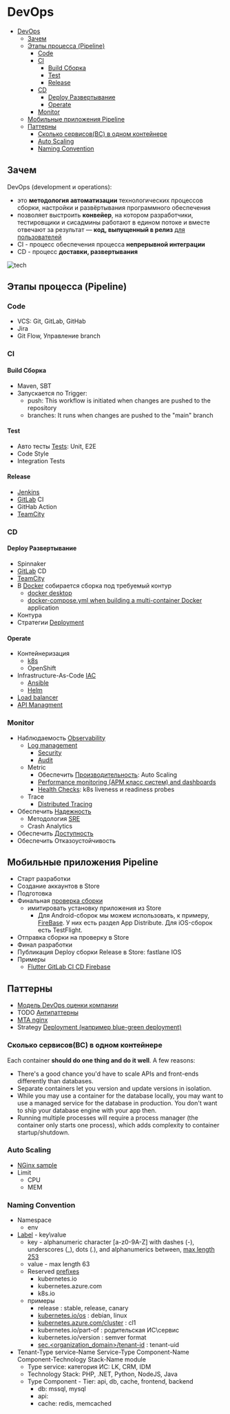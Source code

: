 # DevOps

- [DevOps](#devops)
  - [Зачем](#зачем)
  - [Этапы процесса (Pipeline)](#этапы-процесса-pipeline)
    - [Code](#code)
    - [CI](#ci)
      - [Build Сборка](#build-сборка)
      - [Test](#test)
      - [Release](#release)
    - [CD](#cd)
      - [Deploy Развертывание](#deploy-развертывание)
      - [Operate](#operate)
    - [Monitor](#monitor)
  - [Мобильные приложения Pipeline](#мобильные-приложения-pipeline)
  - [Паттерны](#паттерны)
    - [Сколько сервисов(BC) в одном контейнере](#сколько-сервисовbc-в-одном-контейнере)
    - [Auto Scaling](#auto-scaling)
    - [Naming Convention](#naming-convention)

## Зачем

DevOps (development и operations):

- это __методология автоматизации__ технологических процессов сборки, настройки и развёртывания программного обеспечения
- позволяет выстроить __конвейер__, на котором разработчики, тестировщики и сисадмины работают в едином потоке и вместе отвечают за результат — __код, выпущенный в релиз__ [для пользователей](https://practicum.yandex.ru/blog/chto-takoe-tehnologiya-devops/)
- CI - процесс обеспечения процесса __непрерывной интеграции__
- CD - процесс __доставки, развертывания__

![tech](https://substackcdn.com/image/fetch/w_848,c_limit,f_webp,q_auto:good,fl_progressive:steep/https%3A%2F%2Fbucketeer-e05bbc84-baa3-437e-9518-adb32be77984.s3.amazonaws.com%2Fpublic%2Fimages%2F05104299-813f-4df7-91d1-e143fd1ee6a6_1016x571.png)
  
## Этапы процесса (Pipeline)

### Code

- VCS: Git, GitLab, GitHab
- Jira
- Git Flow, Управление branch

### CI

#### Build Сборка

- Maven, SBT
- Запускается по Trigger:
  - push: This workflow is initiated when changes are pushed to the repository
  - branches: It runs when changes are pushed to the "main" branch

#### Test

- Авто тесты [Tests](../test.md): Unit, E2E
- Code Style
- Integration Tests

#### Release

- [Jenkins](../../../technology/ci-cd/jenkins.md)
- [GitLab](../gitlab.md) CI
- GitHab Action
- [TeamCity](../../../technology/ci-cd/teamcity.md)

### CD

#### Deploy Развертывание

- Spinnaker
- [GitLab](../gitlab.md) CD
- [TeamCity](../../../technology/ci-cd/teamcity.md)
- В [Docker](../../../technology/ci-cd/docker.md) собирается сборка под требуемый контур
  - [docker desktop](../../../technology/ci-cd/docker.md)
  - [docker-compose.yml when building a multi-container Docker](../../../technology/ci-cd/docker.md) application
- Контура
- Стратегии [Deployment](pattern.deploy.md)

#### Operate

- Контейнеризация
  - [k8s](../../../technology/ci-cd/k8s.md)
  - OpenShift
- Infrastructure-As-Code [IAC](../../../technology/ci-cd/iac.md)
  - [Ansible](../../../technology/ci-cd/ansible.md)
  - [Helm](../../../technology/ci-cd/helm.md)
- [Load balancer](../../../technology/middleware/loadbalancer.md)
- [API Managment](../../../api/api-managment.md)

### Monitor

- Наблюдаемость [Observability](../../ability/observability.md)
  - [Log management](../../../technology/observability/logging.md)
    - [Security](../../ability/security.md)
    - [Audit](../observability/pattern.audit.md)
  - Metric
    - Обеспечить [Производительность](../../ability/performance.md): Auto Scaling
    - [Performance monitoring (APM класс систем) and dashboards](../../system.class/apm.md)
    - [Health Checks](../observability/pattern.healthcheck.md): k8s liveness и readiness probes
  - Trace
    - [Distributed Tracing](../../../technology/observability/tracing.distributed.md)
- Обеспечить [Надежность](../../ability/reliability.md)
  - Методология [SRE](../../../devops/sre.md)
  - Crash Analytics
- Обеспечить [Доступность](../../ability/availability.md)
- Обеспечить Отказоустойчивость

## Мобильные приложения Pipeline

- Старт разработки
- Создание аккаунтов в Store
- Подготовка
- Финальная [проверка сборки](https://habr.com/ru/companies/agima/articles/797223/)
  - имитировать установку приложения из Store
    - Для Android-сборок мы можем использовать, к примеру, [FireBase](../../../technology/ci-cd/firebase.md). У них есть раздел App Distribute. Для iOS-сборок есть TestFlight.
- Отправка сборки на проверку в Store
- Финал разработки
- Публикация Deploy сборки Release в Store: fastlane IOS
- Примеры
  - [Flutter GitLab CI CD Firebase](https://habr.com/ru/companies/doubletapp/articles/712490/)

## Паттерны

- [Модель DevOps оценки компании](http://agilemindset.ru/%d0%bc%d0%be%d0%b4%d0%b5%d0%bb%d1%8c-%d0%be%d1%86%d0%b5%d0%bd%d0%ba%d0%b8-%d0%ba%d0%be%d0%bc%d0%bf%d0%b5%d1%82%d0%b5%d0%bd%d1%86%d0%b8%d0%b9-devops-%d0%b2-miro/)
- TODO [Антипаттерны](https://mcs.mail.ru/blog/antipatterny-deploya-v-kubernetes)
- [MTA nginx](https://www.nginx.com/blog/enabling-multi-tenancy-namespace-isolation-in-kubernetes-with-nginx/)
- Strategy [Deployment (например blue-green deployment)](pattern.deploy.md)

### Сколько сервисов(BC) в одном контейнере

Each container __should do one thing and do it well__. A few reasons:

- There's a good chance you'd have to scale APIs and front-ends differently than databases.
- Separate containers let you version and update versions in isolation.
- While you may use a container for the database locally, you may want to use a managed service for the database in production. You don't want to ship your database engine with your app then.
- Running multiple processes will require a process manager (the container only starts one process), which adds complexity to container startup/shutdown.

### Auto Scaling

- [NGinx sample](https://www.nginx.com/blog/microservices-march-reduce-kubernetes-latency-with-autoscaling?mkt_tok=NjUzLVNNQy03ODMAAAGDoZc8tPFlFaIeMTkzcjbbLlI4Pk4BFagxrtzVyB8ZNM49BVO7w6eXPd56CdEOAe8AVXs53VxDwocBuOsl44YWrJj4nu6ULQB5gGE7c8YP5juQrkPKjg)
- Limit
  - CPU
  - MEM

### Naming Convention

- Namespace
  - env
- [Label](https://www.split.io/blog/kubernetes-labels-best-practices/) - key\value
  - key - alphanumeric character \[a-z0-9A-Z\] with dashes (-), underscores (_), dots (.), and alphanumerics between, [max length 253](https://kubernetes.io/docs/concepts/overview/working-with-objects/labels/#syntax-and-character-set)
  - value - max length 63
  - Reserved [prefixes](https://kubernetes.io/docs/reference/labels-annotations-taints/)
    - kubernetes.io
    - kubernetes.azure.com
    - k8s.io
  - примеры
    - release : stable, release, canary
    - [kubernetes.io/os](https://kubernetes.io/docs/concepts/overview/working-with-objects/common-labels/#labels) : debian, linux
    - [kubernetes.azure.com/cluster](https://learn.microsoft.com/en-us/azure/aks/use-labels#reserved-system-labels) : cl1
    - kubernetes.io/part-of : родительская ИС\сервис
    - kubernetes.io/version : semver format
    - [sec.<organization_domain>/tenant-id](https://www.helpnetsecurity.com/2021/05/26/kubernetes-security/) : tenant-uid
- Tenant-Type service-Name Service-Type Component-Name Component-Technology Stack-Name module
  - Type service: категория ИС: LK, CRM, IDM
  - Technology Stack: PHP, .NET, Python, NodeJS, Java
  - Type Component - Tier: api, db, cache, frontend, backend
    - db: mssql, mysql
    - api:
    - cache: redis, memcached
